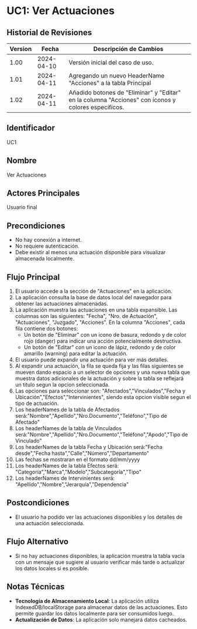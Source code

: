 # UC1: Ver Actuaciones

## Historial de Revisiones

Version | Fecha       | Descripción de Cambios
--------|------------|-----------------------
1.00     | 2024-04-10 | Versión inicial del caso de uso.
1.01     | 2024-04-11 | Agregando un nuevo HeaderName "Acciones" a la tabla Principal
1.02     | 2024-04-11 | Añadido botones de "Eliminar" y "Editar" en la columna "Acciones" con íconos y colores específicos.


## Identificador
UC1

## Nombre
Ver Actuaciones

## Actores Principales
Usuario final

## Precondiciones
- No hay conexión a internet.
- No requiere autenticación.
- Debe existir al menos una actuación disponible para visualizar almacenada localmente.

## Flujo Principal
1. El usuario accede a la sección de "Actuaciones" en la aplicación.
2. La aplicación consulta la base de datos local del navegador para obtener las actuaciones almacenadas.
3. La aplicación muestra las actuaciones en una tabla expansible. Las columnas son las siguientes: "Fecha", "Nro. de Actuación", "Actuaciones", "Juzgado", "Acciones". En la columna "Acciones", cada fila contiene dos botones: 
   - Un botón de "Eliminar" con un icono de basura, redondo y de color rojo (danger) para indicar una acción potencialmente destructiva.
   - Un botón de "Editar" con un icono de lápiz, redondo y de color amarillo (warning) para editar la actuación.
4. El usuario puede expandir una actuación para ver más detalles.
5. Al expandir una actuación, la fila se queda fija y las filas siguientes se mueven dando espacio a un selector de opciones y una nueva tabla que muestra datos adicionales de la actuación y sobre la tabla se reflejará un titulo segun la opcion seleccionada.
6. Las opciones para seleccionar son: "Afectados","Vinculados","Fecha y Ubicación","Efectos","Intervinientes", siendo esta opcion visible segun el tipo de actuación.
7. Los headerNames de la tabla de Afectados será:"Nombre","Apellido","Nro.Documento","Teléfono","Tipo de Afectado"
8. Los headerNames de la tabla de Vinculados será:"Nombre","Apellido","Nro.Documento","Teléfono","Apodo","Tipo de Vinculado"
9. Los headerNames de la tabla Fecha y Ubicación será:"Fecha desde","Fecha hasta","Calle","Número","Departamento"
10. Las fechas se mostraran en el formato dd/mm/yyyy
11. Los headerNames de la tabla Efectos será: "Categoría","Marca","Modelo","Subcategoría","Tipo"
12. Los headerNames de Intervinientes será: "Apellido","Nombre","Jerarquía","Dependencia"

## Postcondiciones
- El usuario ha podido ver las actuaciones disponibles y los detalles de una actuación seleccionada.

## Flujo Alternativo
- Si no hay actuaciones disponibles, la aplicación muestra la tabla vacía con un mensaje que sugiere al usuario verificar más tarde o actualizar los datos locales si es posible.

## Notas Técnicas
- **Tecnología de Almacenamiento Local**: La aplicación utiliza IndexedDB/localStorage para almacenar datos de las actuaciones. Esto permite guardar los datos localmente para ser consumidos luego.
- **Actualización de Datos**: La aplicación solo manejará datos cacheados.

